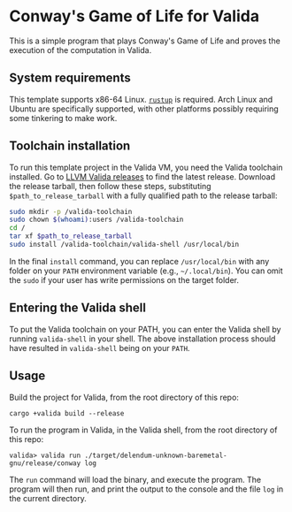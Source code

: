# Conway's Game of Life for Valida

This is a simple program that plays Conway's Game of Life and proves the execution of the computation in Valida.

## System requirements

This template supports x86-64 Linux. [`rustup`](https://www.rust-lang.org/tools/install) is required. Arch Linux and Ubuntu are specifically supported, with other platforms possibly requiring some tinkering to make work.

## Toolchain installation

To run this template project in the Valida VM, you need the Valida toolchain installed. Go to [LLVM Valida releases](https://github.com/lita-xyz/llvm-valida-releases/releases) to find the latest release. Download the release tarball, then follow these steps, substituting `$path_to_release_tarball` with a fully qualified path to the release tarball:

```bash
sudo mkdir -p /valida-toolchain
sudo chown $(whoami):users /valida-toolchain
cd /
tar xf $path_to_release_tarball
sudo install /valida-toolchain/valida-shell /usr/local/bin
```

In the final `install` command, you can replace `/usr/local/bin` with any folder on your `PATH` environment variable (e.g., `~/.local/bin`). You can omit the `sudo` if your user has write permissions on the target folder.

## Entering the Valida shell

To put the Valida toolchain on your PATH, you can enter the Valida shell by running `valida-shell` in your shell. The above installation process should have resulted in `valida-shell` being on your `PATH`.

## Usage

Build the project for Valida, from the root directory of this repo:

```
cargo +valida build --release
```

To run the program in Valida, in the Valida shell, from the root directory of this repo:

```
valida> valida run ./target/delendum-unknown-baremetal-gnu/release/conway log
```

The `run` command will load the binary, and execute the program. The program will then run, and print the output to the console and the file `log` in the current directory.
